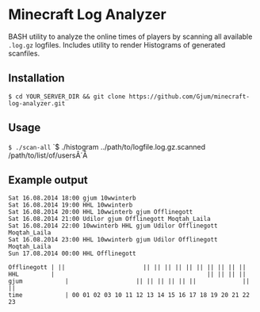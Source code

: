 Minecraft Log Analyzer
======================

BASH utility to analyze the online times of players by scanning all available `.log.gz` logfiles.
Includes utility to render Histograms of generated scanfiles.

Installation
------------

`$ cd YOUR_SERVER_DIR && git clone https://github.com/Gjum/minecraft-log-analyzer.git`

Usage
-----

`$ ./scan-all`
`$ ./histogram ../path/to/logfile.log.gz.scanned /path/to/list/of/usersÂ´Â

Example output
--------------

```
Sat 16.08.2014 18:00 gjum 10wwinterb
Sat 16.08.2014 19:00 HHL 10wwinterb
Sat 16.08.2014 20:00 HHL 10wwinterb gjum Offlinegott
Sat 16.08.2014 21:00 Udilor gjum Offlinegott Moqtah_Laila
Sat 16.08.2014 22:00 10wwinterb HHL gjum Udilor Offlinegott Moqtah_Laila
Sat 16.08.2014 23:00 HHL 10wwinterb gjum Udilor Offlinegott Moqtah_Laila
Sun 17.08.2014 00:00 HHL Offlinegott
```

```
Offlinegott	| ||                      || || || || || || || || || ||
HHL         |                                           || || || ||
gjum	    	|                   || || || || || ||             || ||
time	    	| 00 01 02 03 10 11 12 13 14 15 16 17 18 19 20 21 22 23
```
